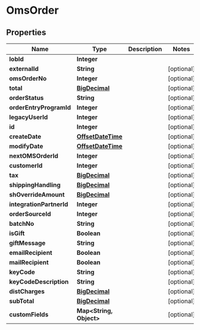 
# OmsOrder

## Properties
Name | Type | Description | Notes
------------ | ------------- | ------------- | -------------
**lobId** | **Integer** |  | 
**externalId** | **String** |  |  [optional]
**omsOrderNo** | **Integer** |  |  [optional]
**total** | [**BigDecimal**](BigDecimal.md) |  |  [optional]
**orderStatus** | **String** |  |  [optional]
**orderEntryProgramId** | **Integer** |  |  [optional]
**legacyUserId** | **Integer** |  |  [optional]
**id** | **Integer** |  |  [optional]
**createDate** | [**OffsetDateTime**](OffsetDateTime.md) |  |  [optional]
**modifyDate** | [**OffsetDateTime**](OffsetDateTime.md) |  |  [optional]
**nextOMSOrderId** | **Integer** |  |  [optional]
**customerId** | **Integer** |  |  [optional]
**tax** | [**BigDecimal**](BigDecimal.md) |  |  [optional]
**shippingHandling** | [**BigDecimal**](BigDecimal.md) |  |  [optional]
**shOverrideAmount** | [**BigDecimal**](BigDecimal.md) |  |  [optional]
**integrationPartnerId** | **Integer** |  |  [optional]
**orderSourceId** | **Integer** |  |  [optional]
**batchNo** | **String** |  |  [optional]
**isGift** | **Boolean** |  |  [optional]
**giftMessage** | **String** |  |  [optional]
**emailRecipient** | **Boolean** |  |  [optional]
**mailRecipient** | **Boolean** |  |  [optional]
**keyCode** | **String** |  |  [optional]
**keyCodeDescription** | **String** |  |  [optional]
**distCharges** | [**BigDecimal**](BigDecimal.md) |  |  [optional]
**subTotal** | [**BigDecimal**](BigDecimal.md) |  |  [optional]
**customFields** | **Map&lt;String, Object&gt;** |  |  [optional]



